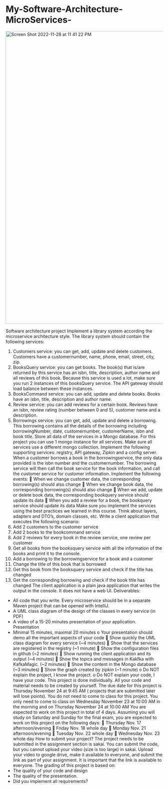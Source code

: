 # My-Software-Architecture-MicroServices-

<img width="936" alt="Screen Shot 2022-11-28 at 11 41 22 PM" src="https://user-images.githubusercontent.com/92329294/204448360-8dec309b-e101-4897-9eed-6914cc41a309.png">


Software architecture project
Implement a library system according the microservice architecture style.
The library system should contain the following services:
1. Customers service: you can get, add, update and delete customers. Customers have a
customernumber, name, phone, email, street, city, zip.
2. BooksQuery service: you can get books. The book(s) that is/are returned by this service
has an isbn, title, description, author name and all reviews of this book. Because this
service is used a lot, make sure you run 2 instances of this booksQuery service. The API
gateway should load balance between these instances.
3. BooksCommand service: you can add, update and delete books. Books have an isbn,
title, description and author name.
4. Review service: you can add reviews for a certain book. Reviews have an isbn, review
rating (number between 0 and 5), customer name and a description.
5. Borrowings service: you can get, add, update and delete a borrowing. This borrowing
contains all the details of the borrowing including borrowingNumber, date,
customernumber, customerName, isbn and book title.
Store all data of the services in a Mongo database. For this project you can use 1 mongo
instance for all services. Make sure all services use a different mongo collection.
Implement the following supporting services: registry, API gateway, Zipkin and a config
server.
When a customer borrows a book in the borrowingservice, the only data provided is the
isbn number and the customernumber. The borrowing service will then call the book service
for the book information, and call the customer service for customer information. 
Implement the following events:
 When we change customer data, the corresponding borrowing(s) should also change
 When we change book data, the corresponding borrowing(s) should also change
 When we add, update or delete book data, the corresponding bookquery service should
update its data
 When you add a review for a book, the bookquery service should update its data
Make sure you implement the services using the best practices we learned in this course.
Think about layers, adapters and DTO’s, domain classes, etc.
Write a client application that executes the following scenario:
1. Add 2 customers to the customer service
2. Add 2 books to the bookcommand service
3. Add 2 reviews for every book in the review service, one review per customer
4. Get all books from the booksquery service with all the information of the books and
print it to the console.
5. Add a borrowing to the borrowingservice for a book and a customer
6. Change the title of this book that is borrowed
7. Get this book from the booksquery service and check if the title has changed
8. Get the corresponding borrowing and check if the book title has changed
The client application is a plain java application that writes the output in the console. It does not
have a web UI.
Deliverables:
- All code that you write. Every microservice should be in a separate Maven project that can
be opened with IntelliJ.
- A UML class diagram of the design of the classes in every service (in PDF)
- A video of a 15-20 minutes presentation of your application.
Presentation
- Minimal 15 minutes, maximal 20 minutes
o Your presentation should demo all the important aspects of your code
 Show quickly the UML class diagram for every service (~4 minutes)
 Show that the services are registered in the registry (~1 minute)
 Show the configuration files in github (~2 minutes)
 Show running the client application and its output (~4 minutes)
 Show the topics and messages in Kakfka with KafkaMagic. (~2 minutes)
 Show the content in the Mongo database (~3 minutes)
 Show the graph created by zipkin (~1 minute)
o Do NOT explain the project, I know the project.
o Do NOT explain your code, I have your code.
This project is done individually. All your code and material needs to be created by yourself.
The due date for this project is Thursday November 24 at 9:45 AM ( projects that are submitted
later will lose points). 
You do not need to come to class for this project.
You only need to come to class on Wednesday November 23 at 10:00 AM in the morning and on
Thursday November 24 at 10:00 AM
You are expected to work on this project in total of 4 days. Assuming you will study on Saturday and
Sunday for the final exam, you are expected to work on this project on the following days:
 Thursday Nov. 17 afternoon/evening
 Friday Nov. 18 whole day
 Monday Nov. 21 afternoon/evening
 Tuesday Nov. 22 whole day
 Wednesday Nov. 23 whole day
How to submit your project?
The project needs to be submitted in the assignment section is sakai. You can submit the code, but
you cannot upload your video (size is too large) in sakai. Upload your video to google drive, make it
available to everyone, and submit the link as part of your assignment. It is important that the link is
available to everyone.
The grading of this project is based on:
- The quality of your code and design
- The quality of the presentation.
- Did you implement all requirements? 
